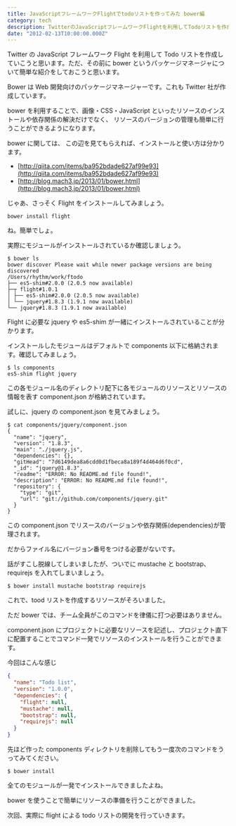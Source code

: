 ```yaml
---
title: JavaScriptフレームワークFlightでtodoリストを作ってみた bower編
category: tech
description: TwitterのJavaScriptフレームワークFlightを利用してTodoリストを作成していこうと思います
date: "2012-02-13T10:00:00.000Z"
---
```


Twitter の JavaScript フレームワーク Flight を利用して Todo リストを作成していこうと思います。ただ、その前に bower というパッケージマネージャについて簡単な紹介をしておこうと思います。

Bower は Web 開発向けのパッケージマネージャーです。これも Twitter 社が作成しています。

bower を利用することで、画像・CSS・JavaScript といったリソースのインストールや依存関係の解決だけでなく、 リソースのバージョンの管理も簡単に行うことができるようになります。

bower に関しては、 この辺を見てもらえれば、インストールと使い方は分かります。

- [http://qiita.com/items/ba952bdade627af99e93](http://qiita.com/items/ba952bdade627af99e93)
- [http://blog.mach3.jp/2013/01/bower.html](http://blog.mach3.jp/2013/01/bower.html)

じゃあ、さっそく Flight をインストールしてみましょう。

```
bower install flight
```

ね。簡単でしょ。

実際にモジュールがインストールされているか確認しましょう。

```
$ bower ls
bower discover Please wait while newer package versions are being discovered
/Users/rhythm/work/ftodo
├── es5-shim#2.0.0 (2.0.5 now available)
├─┬ flight#1.0.1
│ ├── es5-shim#2.0.0 (2.0.5 now available)
│ └── jquery#1.8.3 (1.9.1 now available)
└── jquery#1.8.3 (1.9.1 now available)
```

Flight に必要な jquery や es5-shim が一緒にインストールされていることが分かります。

インストールしたモジュールはデフォルトで components 以下に格納されます。確認してみましょう。

```
$ ls components
es5-shim flight jquery
```

この各モジュール名のディレクトリ配下に各モジュールのリソースとリソースの情報を表す component.json が格納されています。

試しに、jquery の component.json を見てみましょう。

```
$ cat components/jquery/component.json
{
  "name": "jquery",
  "version": "1.8.3",
  "main": "./jquery.js",
  "dependencies": {},
  "gitHead": "7d6149dea8a6cdd0d1fbeca8a189f4d464d6f0cd",
  "_id": "jquery@1.8.3",
  "readme": "ERROR: No README.md file found!",
  "description": "ERROR: No README.md file found!",
  "repository": {
    "type": "git",
    "url": "git://github.com/components/jquery.git"
  }
}
```

この component.json でリスースのバージョンや依存関係(dependencies)が管理されます。

だからファイル名にバージョン番号をつける必要がないです。

話がすこし脱線してしまいましたが、ついでに mustache と bootstrap、requirejs を入れてしまいましょう。

```
$ bower install mustache bootstrap requirejs
```

これで、tood リストを作成するリソースがそろいました。

ただ bower では、チーム全員がこのコマンドを律儀に打つ必要はありません。

component.json にプロジェクトに必要なリソースを記述し、プロジェクト直下に配置することでコマンド一発でリソースのインストールを行うことができます。

今回はこんな感じ

```json
{
  "name": "Todo list",
  "version": "1.0.0",
  "dependencies": {
    "flight": null,
    "mustache": null,
    "bootstrap": null,
    "requirejs": null
  }
}
```

先ほど作った components ディレクトリを削除してもう一度次のコマンドをうってみてください。

```
$ bower install
```

全てのモジュールが一発でインストールできましたよね。

bower を使うことで簡単にリソースの準備を行うことができました。

次回、実際に flight による todo リストの開発を行っていきます。
